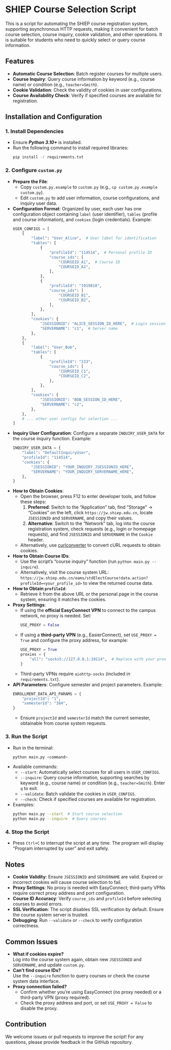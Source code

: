 # SHIEP Course Selection Script

This is a script for automating the SHIEP course registration system, supporting asynchronous HTTP requests, making it convenient for batch course selection, course inquiry, cookie validation, and other operations. It is suitable for students who need to quickly select or query course information.

## Features

- **Automatic Course Selection**: Batch register courses for multiple users.
- **Course Inquiry**: Query course information by keyword (e.g., course name) or condition (e.g., `teacher=Smith`).
- **Cookie Validation**: Check the validity of cookies in user configurations.
- **Course Availability Check**: Verify if specified courses are available for registration.

## Installation and Configuration

### 1. Install Dependencies

- Ensure ***Python 3.10+*** is installed.
- Run the following command to install required libraries:
  ```bash
  pip install -r requirements.txt
  ```

### 2. Configure `custom.py`

- **Prepare the File**:
  - Copy `custom.py.example` to `custom.py` (e.g., `cp custom.py.example custom.py`).
  - Edit `custom.py` to add user information, course configurations, and inquiry user data.
- **Configuration Format**: Organized by user, each user has one configuration object containing `label` (user identifier), `tables` (profile and course information), and `cookies` (login credentials). Example:
  ```python
  USER_CONFIGS = [
      {
          "label": "User_Alice",  # User label for identification
          "tables": [
              {
                  "profileId": "114514",  # Personal profile ID
                  "course_ids": [
                      "COURSEID_A1",  # Course ID
                      "COURSEID_A2",
                  ],
              },
              {
                  "profileId": "1919810",
                  "course_ids": [
                      "COURSEID_B1",
                      "COURSEID_B2",
                  ],
              },
          ],
          "cookies": {
              "JSESSIONID": "ALICE_SESSION_ID_HERE",  # Login session ID
              "SERVERNAME": "c1",  # Server name
          },
      },
      {
          "label": "User_Bob",
          "tables": [
              {
                  "profileId": "233",
                  "course_ids": [
                      "COURSEID_C1",
                      "COURSEID_C2",
                  ],
              },
          ],
          "cookies": {
              "JSESSIONID": "BOB_SESSION_ID_HERE",
              "SERVERNAME": "c2",
          },
      },
      # ... other user configs for selection ...
  ]
  ```
- **Inquiry User Configuration**: Configure a separate `INQUIRY_USER_DATA` for the course inquiry function. Example:
  ```python
  INQUIRY_USER_DATA = {
      "label": "DefaultInquiryUser",
      "profileId": "114514",
      "cookies": {
          "JSESSIONID": "YOUR_INQUIRY_JSESSIONID_HERE",
          "SERVERNAME": "YOUR_INQUIRY_SERVERNAME_HERE",
      },
  }
  ```
- **How to Obtain Cookies**:
  - Open the browser, press F12 to enter developer tools, and follow these steps:
    1. **Preferred**: Switch to the “Application” tab, find “Storage” -> “Cookies” on the left, click `https://jw.shiep.edu.cn`, locate `JSESSIONID` and `SERVERNAME`, and copy their values.
    2. **Alternative**: Switch to the “Network” tab, log into the course registration system, check requests (e.g., login or homepage requests), and find `JSESSIONID` and `SERVERNAME` in the `Cookie` header.
  - Alternatively, use [curlconverter](https://curlconverter.com/) to convert cURL requests to obtain cookies.
- **How to Obtain Course IDs**:
  - Use the script’s “course inquiry” function (run `python main.py --inquire`).
  - Alternatively, visit the course system URL: `https://jw.shiep.edu.cn/eams/stdElectCourse!data.action?profileId=<your_profile_id>` to view the returned course data.
- **How to Obtain `profileId`**:
  - Retrieve it from the above URL or the personal page in the course system, ensuring it matches the cookies.
- **Proxy Settings**:
  - If using the **official EasyConnect VPN** to connect to the campus network, no proxy is needed. Set:
    ```python
    USE_PROXY = False
    ```
  - If using a **third-party VPN** (e.g., EasierConnect), set `USE_PROXY = True` and configure the proxy address, for example:
    ```python
    USE_PROXY = True
    proxies = {
        "all": "socks5://127.0.0.1:10114",  # Replace with your proxy address and port
    }
    ```
  - Third-party VPNs require `aiohttp-socks` (included in `requirements.txt`).
- **API Parameters**: Configure semester and project parameters. Example:
  ```python
  ENROLLMENT_DATA_API_PARAMS = {
      "projectId": "1",
      "semesterId": "384",
  }
  ```
  - Ensure `projectId` and `semesterId` match the current semester, obtainable from course system requests.

### 3. Run the Script

- Run in the terminal:
  ```bash
  python main.py <command>
  ```
- Available commands:
  - `--start`: Automatically select courses for all users in `USER_CONFIGS`.
  - `--inquire`: Query course information, supporting searches by keyword (e.g., course name) or condition (e.g., `teacher=Smith`). Enter `q` to exit.
  - `--validate`: Batch validate the cookies in `USER_CONFIGS`.
  - `--check`: Check if specified courses are available for registration.
- Examples:
  ```bash
  python main.py --start  # Start course selection
  python main.py --inquire  # Query courses
  ```

### 4. Stop the Script

- Press `Ctrl+C` to interrupt the script at any time. The program will display “Program interrupted by user” and exit safely.

## Notes

- **Cookie Validity**: Ensure `JSESSIONID` and `SERVERNAME` are valid. Expired or incorrect cookies will cause course selection to fail.
- **Proxy Settings**: No proxy is needed with EasyConnect; third-party VPNs require correct proxy address and port configuration.
- **Course ID Accuracy**: Verify `course_ids` and `profileId` before selecting courses to avoid errors.
- **SSL Verification**: The script disables SSL verification by default. Ensure the course system server is trusted.
- **Debugging**: Run `--validate` or `--check` to verify configuration correctness.

## Common Issues

- **What if cookies expire?**  
  Log into the course system again, obtain new `JSESSIONID` and `SERVERNAME`, and update `custom.py`.
- **Can’t find course IDs?**  
  Use the `--inquire` function to query courses or check the course system data interface.
- **Proxy connection failed?**
  - Confirm whether you’re using EasyConnect (no proxy needed) or a third-party VPN (proxy required).
  - Check the proxy address and port, or set `USE_PROXY = False` to disable the proxy.

## Contribution

We welcome issues or pull requests to improve the script! For any questions, please provide feedback in the GitHub repository.
